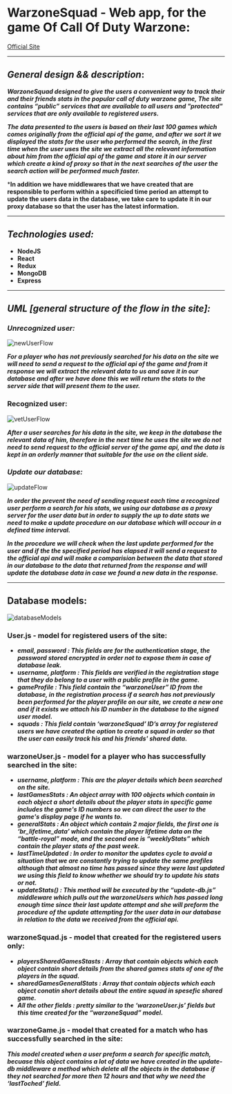# WarzoneSquad - Web app, for the game Of Call Of Duty Warzone: 

<a href="https://xwarzonesquad.web.app/" target="_blank">Official Site</a>

---

## ***General design && description***:

***WarzoneSquad designed to give the users a convenient way to track their and their friends stats in the popular call of duty warzone game,
The site contains “public” services that are available to all users and "protected" services that are only available to registered users.***

***The data presented to the users is based on their last 100 games which comes originally from the official api of the game, and after we sort it we displayed the stats for the user who performed the search, in the first time when the user uses the site we extract all the relevant information about him from the official api of the game and store it in our server which create a kind of proxy so that in the next searches of the user the search action will be performed much faster.***

***In addition we have middlewares that we have created that are responsible to perform within a specificied time period an attempt to update the users data in the database, we take care to update it in our proxy database so that the user has the latest information.**

---

## ***Technologies used:***

- **NodeJS**
- **React**
- **Redux**
- **MongoDB**
- **Express**

---

## ***UML [general structure of the flow in the site]:***

### ***Unrecognized user:***

![newUserFlow](https://user-images.githubusercontent.com/75484097/161963689-b8984cd2-adbf-40aa-89d3-f31722a1d993.png)

***For a player who has not previously searched for his data on the site we will need to send a request to the official api of the game and from it response we will extract the relevant data to us and save it in our database and after we have done this we will return the stats to the server side that will present them to the user.***

### Recognized user:

![vetUserFlow](https://user-images.githubusercontent.com/75484097/161963727-0e6f1f51-6413-4aaa-bf0a-6c7c7f903411.png)

***After a user searches for his data in the site, we keep in the database the relevant data of him, therefore in the next time he uses the site we do not need to send request to the official server of the game api, and the data is kept in an orderly manner that suitable for the use on the client side.***

### ***Update our database:***

![updateFlow](https://user-images.githubusercontent.com/75484097/161963781-b355a6b7-aa1f-4deb-bedb-855133b52973.png)

***In order the prevent the need of sending request each time a recognized user perform a search for his stats, we using our database as a proxy server for the user data but in order to supply the up to date stats we need to make a update procedure on our database which will occour in a defined time interval.***

***In the procedure we will check when the last update performed for the user and if the the specified period has elapsed it will send a request to the official api and will make a comparision between the data that stored in our database to the data that returned from the response and will update the database data in case we found a new data in the response.***

---

## Database models:

![databaseModels](https://user-images.githubusercontent.com/75484097/161963808-f0926d5c-43c7-48ec-a703-ec8cc51ac2c8.png)

### User.js - model for registered users of the site:

- ***email, password : This fields are for the authentication stage, the password stored encrypted in order not to expose them in case of database leak.***
- ***username, platform : This fields are verified in the registration stage that they do belong to a user with a public profile in the game.***
- ***gameProfile : This field contain the “warzoneUser” ID from the database, in the registration process if a search has not previously been performed for the player profile on our site, we create a new one and if it exists we attach his ID number in the database to the signed user model.***
- ***squads : This field contain ‘warzoneSquad’ ID’s array for registered users we have created the option to create a squad in order so that the user can easily track his and his friends' shared data.***

### warzoneUser.js - model for a player who has successfully searched in the site:

- ***username, platform : This are the player details which been searched on the site.***
- ***lastGamesStats : An object array with 100 objects which contain in each object a short details about the player stats in specific game includes the game's ID numbers so we can direct the user to the game's display page if he wants to.***
- ***generalStats : An object which contain 2 major fields, the first one is ‘br_lifetime_data’ which contain the player lifetime data on the “battle-royal” mode, and the second one is “weeklyStats” which contain the player stats of the past week.***
- ***lastTimeUpdated : In order to monitor the updates cycle to avoid a situation that we are constantly trying to update the same profiles although that almost no time has passed since they were last updated we using this field to know whether we should try to update his stats or not.***
- ***updateStats() : This method will be executed by the “update-db.js” middleware which pulls out the warzoneUsers which has passed long enough time since their last update attempt and she will preform the procedure of the update attempting for the user data in our database in relation to the data we received from the official api.***

### warzoneSquad.js - model that created for the registered users only:

- ***playersSharedGamesStasts : Array that contain objects which each object contain short details from the shared games stats of one of the players in the squad.***
- ***sharedGamesGeneralStats : Array that contain objects which each object conatin short details about the entire squad in spesefic shared game.***
- ***All the other fields : pretty similar to the ‘warzoneUser.js’ fields but this time created for the “warzoneSquad” model.***

### warzoneGame.js - model that created for a match who has successfully searched in the site:

***This model created when a user preform a search for specific match, becuase this object contains a lot of data we have created in the update-db middleware a method which delete all the objects in the database if they not searched for more then 12 hours and that why we need the ‘lastToched’ field.***

